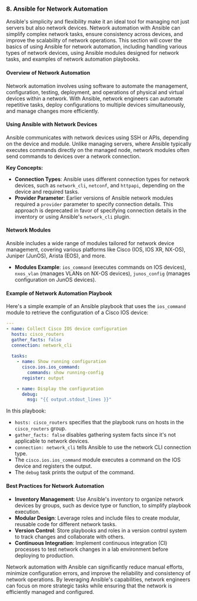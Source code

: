 ### 8. Ansible for Network Automation

Ansible's simplicity and flexibility make it an ideal tool for managing not just servers but also network devices. Network automation with Ansible can simplify complex network tasks, ensure consistency across devices, and improve the scalability of network operations. This section will cover the basics of using Ansible for network automation, including handling various types of network devices, using Ansible modules designed for network tasks, and examples of network automation playbooks.

#### Overview of Network Automation

Network automation involves using software to automate the management, configuration, testing, deployment, and operations of physical and virtual devices within a network. With Ansible, network engineers can automate repetitive tasks, deploy configurations to multiple devices simultaneously, and manage changes more efficiently.

#### Using Ansible with Network Devices

Ansible communicates with network devices using SSH or APIs, depending on the device and module. Unlike managing servers, where Ansible typically executes commands directly on the managed node, network modules often send commands to devices over a network connection.

**Key Concepts:**

- **Connection Types**: Ansible uses different connection types for network devices, such as `network_cli`, `netconf`, and `httpapi`, depending on the device and required tasks.
- **Provider Parameter**: Earlier versions of Ansible network modules required a `provider` parameter to specify connection details. This approach is deprecated in favor of specifying connection details in the inventory or using Ansible's `network_cli` plugin.

#### Network Modules

Ansible includes a wide range of modules tailored for network device management, covering various platforms like Cisco (IOS, IOS XR, NX-OS), Juniper (JunOS), Arista (EOS), and more.

- **Modules Example**: `ios_command` (executes commands on IOS devices), `nxos_vlan` (manages VLANs on NX-OS devices), `junos_config` (manages configuration on JunOS devices).

#### Example of Network Automation Playbook

Here's a simple example of an Ansible playbook that uses the `ios_command` module to retrieve the configuration of a Cisco IOS device:

```yaml
---
- name: Collect Cisco IOS device configuration
  hosts: cisco_routers
  gather_facts: false
  connection: network_cli
  
  tasks:
    - name: Show running configuration
      cisco.ios.ios_command:
        commands: show running-config
      register: output

    - name: Display the configuration
      debug:
        msg: "{{ output.stdout_lines }}"
```

In this playbook:

- `hosts: cisco_routers` specifies that the playbook runs on hosts in the `cisco_routers` group.
- `gather_facts: false` disables gathering system facts since it's not applicable to network devices.
- `connection: network_cli` tells Ansible to use the network CLI connection type.
- The `cisco.ios.ios_command` module executes a command on the IOS device and registers the output.
- The `debug` task prints the output of the command.

#### Best Practices for Network Automation

- **Inventory Management**: Use Ansible's inventory to organize network devices by groups, such as device type or function, to simplify playbook execution.
- **Modular Design**: Leverage roles and include files to create modular, reusable code for different network tasks.
- **Version Control**: Store playbooks and roles in a version control system to track changes and collaborate with others.
- **Continuous Integration**: Implement continuous integration (CI) processes to test network changes in a lab environment before deploying to production.

Network automation with Ansible can significantly reduce manual efforts, minimize configuration errors, and improve the reliability and consistency of network operations. By leveraging Ansible's capabilities, network engineers can focus on more strategic tasks while ensuring that the network is efficiently managed and configured.
